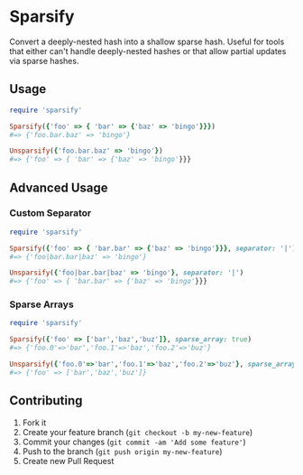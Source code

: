 # Sparsify

Convert a deeply-nested hash into a shallow sparse hash. Useful for tools that
either can't handle deeply-nested hashes or that allow partial updates via
sparse hashes.

## Usage

```ruby
require 'sparsify'

Sparsify({'foo' => { 'bar' => {'baz' => 'bingo'}}})
#=> {'foo.bar.baz' => 'bingo'}

Unsparsify({'foo.bar.baz' => 'bingo'})
#=> {'foo' => { 'bar' => {'baz' => 'bingo'}}}
```

## Advanced Usage

### Custom Separator

```ruby
require 'sparsify'

Sparsify({'foo' => { 'bar.bar' => {'baz' => 'bingo'}}}, separator: '|')
#=> {'foo|bar.bar|baz' => 'bingo'}

Unsparsify({'foo|bar.bar|baz' => 'bingo'}, separator: '|')
#=> {'foo' => { 'bar.bar' => {'baz' => 'bingo'}}}
```

### Sparse Arrays

``` ruby
require 'sparsify'

Sparsify({'foo' => ['bar','baz','buz']}, sparse_array: true)
#=> {'foo.0'=>'bar','foo.1'=>'baz','foo.2'=>'buz'}

Unsparsify({'foo.0'=>'bar','foo.1'=>'baz','foo.2'=>'buz'}, sparse_array: true)
#=> {'foo' => ['bar','baz','buz']}
```

## Contributing

1. Fork it
2. Create your feature branch (`git checkout -b my-new-feature`)
3. Commit your changes (`git commit -am 'Add some feature'`)
4. Push to the branch (`git push origin my-new-feature`)
5. Create new Pull Request
